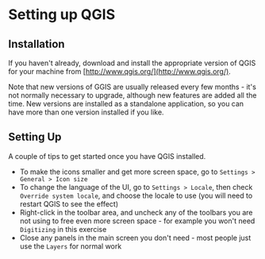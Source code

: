 Setting up QGIS
===============
## Installation
If you haven't already, download and install the appropriate version of QGIS for your machine from [http://www.qgis.org/](http://www.qgis.org/).

Note that new versions of GGIS are usually released every few months - it's not normally necessary to upgrade, although new features are added all the time. New versions are installed as a standalone application, so you can have more than one version installed if you like.

## Setting Up
A couple of tips to get started once you have QGIS installed.
- To make the icons smaller and get more screen space, go to `Settings > General > Icon size`
- To change the language of the UI, go to `Settings > Locale`, then check `Override system locale`, and choose the locale to use (you will need to restart QGIS to see the effect)
- Right-click in the toolbar area, and uncheck any of the toolbars you  are not using to free even more screen space - for example you won't need `Digitizing` in this exercise
- Close any panels in the main screen you don't need - most people just use the `Layers` for normal work
